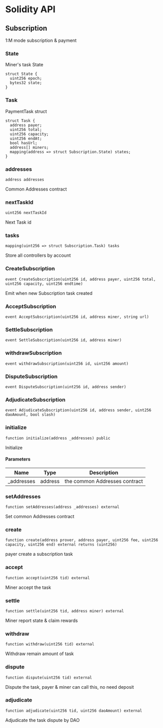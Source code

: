 # Solidity API

## Subscription

1:M mode subscription & payment

### State

Miner's task State

```solidity
struct State {
  uint256 epoch;
  bytes32 state;
}
```

### Task

PaymentTask struct

```solidity
struct Task {
  address payer;
  uint256 total;
  uint256 capacity;
  uint256 endAt;
  bool hasUrl;
  address[] miners;
  mapping(address => struct Subscription.State) states;
}
```

### addresses

```solidity
address addresses
```

Common Addresses contract

### nextTaskId

```solidity
uint256 nextTaskId
```

Next Task id

### tasks

```solidity
mapping(uint256 => struct Subscription.Task) tasks
```

Store all controllers by account

### CreateSubscription

```solidity
event CreateSubscription(uint256 id, address payer, uint256 total, uint256 capacity, uint256 endtime)
```

Emit when new Subscription task created

### AcceptSubscription

```solidity
event AcceptSubscription(uint256 id, address miner, string url)
```

### SettleSubscription

```solidity
event SettleSubscription(uint256 id, address miner)
```

### withdrawSubscription

```solidity
event withdrawSubscription(uint256 id, uint256 amount)
```

### DisputeSubscription

```solidity
event DisputeSubscription(uint256 id, address sender)
```

### AdjudicateSubscription

```solidity
event AdjudicateSubscription(uint256 id, address sender, uint256 daoAmount, bool slash)
```

### initialize

```solidity
function initialize(address _addresses) public
```

Initialize

#### Parameters

| Name | Type | Description |
| ---- | ---- | ----------- |
| _addresses | address | the common Addresses contract |

### setAddresses

```solidity
function setAddresses(address _addresses) external
```

Set common Addresses contract

### create

```solidity
function create(address prover, address payer, uint256 fee, uint256 capacity, uint256 end) external returns (uint256)
```

payer create a subscription task

### accept

```solidity
function accept(uint256 tid) external
```

Miner accept the task

### settle

```solidity
function settle(uint256 tid, address miner) external
```

Miner report state & claim rewards

### withdraw

```solidity
function withdraw(uint256 tid) external
```

Withdraw remain amount of task

### dispute

```solidity
function dispute(uint256 tid) external
```

Dispute the task, payer & miner can call this, no need deposit

### adjudicate

```solidity
function adjudicate(uint256 tid, uint256 daoAmount) external
```

Adjudicate the task dispute by DAO


